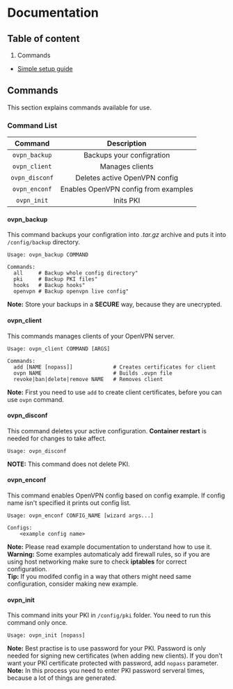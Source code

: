 # Documentation

## Table of content

1. Commands

- [Simple setup guide](SetupGuide.md)  

## Commands

This section explains commands available for use.

### Command List

|**Command**|**Description**|
|:---------:|:-------------:|
|`ovpn_backup`|Backups your configration|
|`ovpn_client`|Manages clients|
|`ovpn_disconf`|Deletes active OpenVPN config|
|`ovpn_enconf`|Enables OpenVPN config from examples|
|`ovpn_init`|Inits PKI|

#### ovpn_backup

This command backups your configration into *.tar.gz* archive and puts it into `/config/backup` directory.

```
Usage: ovpn_backup COMMAND

Commands:
  all     # Backup whole config directory"
  pki     # Backup PKI files"
  hooks   # Backup hooks"
  openvpn # Backup openvpn live config"
```

**Note:** Store your backups in a **SECURE** way, because they are unecrypted.  

#### ovpn_client

This commands manages clients of your OpenVPN server.

```
Usage: ovpn_client COMMAND [ARGS]

Commands:
  add [NAME [nopass]]             # Creates certificates for client
  ovpn NAME                       # Builds .ovpn file
  revoke|ban|delete|remove NAME   # Removes client
```

**Note:** First you need to use `add` to create client certificates, before you can use `ovpn` command.

#### ovpn_disconf

This command deletes your active configuration. **Container restart** is needed for changes to take affect.

```
Usage: ovpn_disconf
```

**NOTE:** This command does not delete PKI.

#### ovpn_enconf

This command enables OpenVPN config based on config example. If config name isn't specified it prints out config list.

```
Usage: ovpn_enconf CONFIG_NAME [wizard args...]

Configs:
    <example config name>
```

**Note:** Please read example documentation to understand how to use it.
**Warning:** Some examples automaticaly add firewall rules, so if you are using host networking make sure to check **iptables** for correct configuration.     
**Tip:** If you modifed config in a way that others might need same configuration, consider making new example.  

#### ovpn_init

This command inits your PKI in `/config/pki` folder. You need to run this command only once.  

```
Usage: ovpn_init [nopass]
```

**Note:** Best practise is to use password for your PKI. Password is only needed for signing new certificates (when adding new clients). If you don't want your PKI certificate protected with password, add `nopass` parameter.  
**Note:** In this process you need to enter PKI password serveral times, because a lot of things are generated.  

